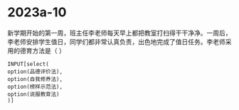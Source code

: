 # 2023a-10
新学期开始的第一周，班主任李老师每天早上都把教室打扫得干干净净。一周后，李老师安排学生值日，同学们都非常认真负责，出色地完成了值日任务。李老师采用的德育方法是（ ）
```meta-bind
INPUT[select(
option(品德评价法),
option(自我修养法),
option(榜样示范法),
option(说服教育法)
)]
```